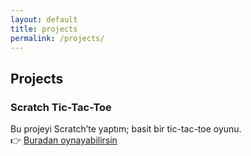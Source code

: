 ```yaml
---
layout: default
title: projects
permalink: /projects/
---
```


## Projects

### Scratch Tic-Tac-Toe
Bu projeyi Scratch’te yaptım; basit bir tic-tac-toe oyunu.  
👉 [Buradan oynayabilirsin](https://scratch.mit.edu/projects/1212309115)
